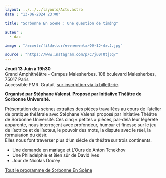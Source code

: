 ```yaml
---
layout: ../../../layouts/Actu.astro
date : "13-06-2024 23:00"

title: "Sorbonne En Scène : Une question de timing"

auteur :
  - dac

image : "/assets/fildactus/evenements/06-13-dac2.jpg"

source : "https://www.instagram.com/p/C7ju0T0tjOq/"
---
```


__Jeudi 13 Juin à 19h30__  
Grand Amphithéâtre - Campus Malesherbes. 108 boulevard Malesherbes, 75017 Paris  
Accessible PMR. Gratuit, [sur inscription via la billetterie](https://www.billetweb.fr/sorbonne-en-scene-2024).

__Organisé par Stéphane Valensi. Proposé par Initiative Théâtre de Sorbonne Université.__

Présentation des scènes extraites des pièces travaillées au cours de l’atelier de pratique théâtrale avec Stéphane Valensi proposé par Initiative Théâtre de Sorbonne Université. Ces cinq « petites » pièces, par-delà leur légèreté apparente, nous interrogent avec profondeur, humour et finesse sur le jeu de l’actrice et de l’acteur, le pouvoir des mots, la dispute avec le réel, la formulation du désir.  
Elles nous font traverser plus d’un siècle de théâtre sur trois continents.

- Une demande en mariage et L’Ours de Anton Tchekhov  
- Une Philadelphie et Bien sûr de David Ives  
- Jour de Nicolas Doutey

[Tout le programme de Sorbonne En Scène](https://www.sorbonne-universite.fr/sorbonne-en-scene)